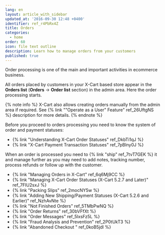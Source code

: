 ```yaml
---
lang: en
layout: article_with_sidebar
updated_at: '2016-09-30 12:48 +0400'
identifier: ref_r4PbRx4Z
title: Orders
categories:
  - home
order: 60
icon: file text outline
description: Learn how to manage orders from your customers
published: true
---
```

Order processing is one of the main and important activities in ecommerce business. 

All orders placed by customers in your X-Cart based store appear in the **Orders list** (**Orders** -> **Order list** section) in the admin area. Here the order processing starts.

{% note info %}
X-Cart also allows creating orders manually from the admin area if required. See {% link ""Operate as a User" Feature" ref_26UftgNS %} description for more details.
{% endnote %}

Before you proceed to orders processing you need to know the system of order and payment statuses: 

*   {% link "Understanding X-Cart Order Statuses" ref_DkbTi1qJ %}
*   {% link "X-Cart Payment Transaction Statuses" ref_7pBlny0J %}

When an order is processed you need to {% link "ship" ref_7tvT7GEK %} it and manage further as you may need to add notes, tracking number, process refunds or follow up with the customer.

*   {% link "Managing Orders in X-Cart" ref_6q6Mj9CC %}
*   {% link "Managing X-Cart Order Statuses (X-Cart 5.2.7 and Later)" ref_7FIU2sxJ %}
*   {% link "Packing Slips" ref_2mocNY5w %}
*   {% link "Adding New Shipping/Payment Statuses (X-Cart 5.2.6 and Earlier)" ref_NzhAvNte %}
*   {% link "Not Finished Orders" ref_5TMbPwNQ %}
*   {% link "Order Returns" ref_30bVFfXt %}
*   {% link "Order Messages" ref_5lxsFz5L %}
*   {% link "Fraud Analysis and Prevention" ref_2P0tUkT3 %}
*   {% link "Abandoned Checkout " ref_0koB5jdl %}
